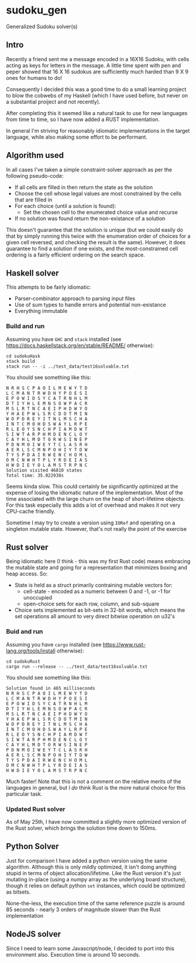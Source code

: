# sudoku_gen
Generalized Sudoku solver(s)

## Intro

Recently a friend sent me a message encoded in a 16X16 Sudoku, with cells acting as keys for letters in the message.  A little
time spent with pen and peper showed that 16 X 16 sudokus are sufficiently much harded than 9 X 9 ones for humans to do!

Consequently I decided this was a good time to do a small learning project to blow the cobwebs of my Haskell (which I have
used before, but never on a substantial proiject and not recently).

After completing this it seemed like a natural task to use for new languages from time to time, so I have now added a RUST
implementation.

In general I'm striving for reasonably idiomatic implementations in the target language, while also making some effort to be
performant.

## Algorithm used

In all cases I've taken a simple constraint-solver approach as per the following pseudo-code:

* If all cells are filled in then return the state as the solution
* Choose the cell whose legal values are most constrained by the cells that are filled in
* For each choice (until a solution is found):
  * Set the chosen cell to the enumerated choice value and recurse
* If no solution was found return the non-existance of a solution

This doesn't guarantee that the solution is unique (but we could easily do that by simply running this twice with the
enumeration order of choices for a given cell reversed, and checking the result is the same).  However, it does guarantee
to find a solution if one exists, and the most-constrained cell ordering is a fairly efficient ordering on the search
space.

## Haskell solver

This attempts to be fairly idiomatic:

* Parser-combinator approach to parsing input files
* Use of sum types to handle errors and potential non-existance
* Everything immutable

### Build and run

Assuming you have `GHC` and `stack` installed (see https://docs.haskellstack.org/en/stable/README/ otherwise):

```
cd sudokuHask
stack build
stack run -- -i ../test_data/test16solvable.txt
```

You should see something like this:
```
N R H S C P A O I L M E W Y T D
L C M A N T R W D H Y P O E S I
E P O W I D S Y C A T R N H L M
D T I Y H L E M N S O W P A C R
M S L R T N C A E I P H D W Y O
Y H A E P W L S R C D O T M I N
W O P D R E Y I T N L M S C H A
I N T C M O H D S W A Y L R P E
R L E O Y S N C H P I A M D W T
S I W T A R P H M D E N C L O Y
C A Y H L M D T O R W S I N E P
P D N M O I W E Y T C L A S R H
A E R L S C M N P O H I Y T D W
T Y S P D A I R W E N C H O M L
O M C N W H T P L Y R D E I A S
H W D I E Y O L A M S T R P N C
Solution visited 46810 states
Total time: 35.022938s
```

Seems kinda slow.  This could certainly be significantly optimized at the expense of losing the idiomatic nature of the
implementation.  Most of the time associated with the large churn on the heap of short-lifetime objects.  For this task
especially this adds a lot of overhead and makes it not very CPU-cache friendly.

Sometime I may try to create a version using `IORef` and operating on a singleton mutable state.  However, that's not really
the point of the exercise

## Rust solver

Being idiomatic here (I think - this was my first Rust code) means embracing the mutable state and going for a representation
that minimizes boxing and heap access.  So:

* State is held as a struct primarily contraining mutable vectors for:
  * cell-state - encoded as a numeric between 0 and <board-size>-1, or -1 for unoccupied
  * open-choice sets for each row, column, and sub-square
* Choice sets implemented as bit-sets in 32-bit words, which means the set operations all amount to very direct bitwise
  operation on u32's

### Buid and run

Assuming you have `cargo` installed (see https://www.rust-lang.org/tools/install otherwise):

```
cd sudokuRust
cargo run --release -- ../test_data/test16solvable.txt
```

You should see something like this:

```
Solution found in 465 milliseconds
N R H S C P A O I L M E W Y T D
L C M A N T R W D H Y P O E S I
E P O W I D S Y C A T R N H L M
D T I Y H L E M N S O W P A C R
M S L R T N C A E I P H D W Y O
Y H A E P W L S R C D O T M I N
W O P D R E Y I T N L M S C H A
I N T C M O H D S W A Y L R P E
R L E O Y S N C H P I A M D W T
S I W T A R P H M D E N C L O Y
C A Y H L M D T O R W S I N E P
P D N M O I W E Y T C L A S R H
A E R L S C M N P O H I Y T D W
T Y S P D A I R W E N C H O M L
O M C N W H T P L Y R D E I A S
H W D I E Y O L A M S T R P N C
```

Much faster!  Note that this is not a comment on the relative merits of the languages in general, but I *do* think Rust
is the more natural choice for this particular task.

### Updated Rust solver

As of May 25th, I have now committed a slightly more optimized version of the Rust solver, which brings the solution time down to 150ms.

## Python Solver

Just for comparison I have added a python version using the same algorithm.  Although
this is only mildly optimized, it isn't doing anything stupid in terms of object allocation/lifetime.
Like the Rust version it's just mutating in-place (using a numpy array as the underlying board structure),
though it relies on default python `set` instances, which could be optimized as bitsets.

None-the-less, the execution time of the same reference puzzle is around 85 seconds - nearly
3 orders of magnitude slower than the Rust implementation

## NodeJS solver

Since I need to learn some Javascript/node, I decided to port into this environment
also.  Execution time is around 10 seconds.
